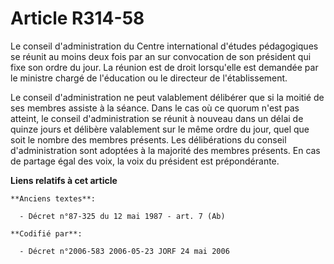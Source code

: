 # Article R314-58

Le conseil d'administration du Centre international d'études pédagogiques se réunit au moins deux fois par an sur convocation
de son président qui fixe son ordre du jour. La réunion est de droit lorsqu'elle est demandée par le ministre chargé de
l'éducation ou le directeur de l'établissement.

Le conseil d'administration ne peut valablement délibérer que si la moitié de ses membres assiste à la séance. Dans le cas où
ce quorum n'est pas atteint, le conseil d'administration se réunit à nouveau dans un délai de quinze jours et délibère
valablement sur le même ordre du jour, quel que soit le nombre des membres présents. Les délibérations du conseil
d'administration sont adoptées à la majorité des membres présents. En cas de partage égal des voix, la voix du président est
prépondérante.

**Liens relatifs à cet article**

	**Anciens textes**:

	  - Décret n°87-325 du 12 mai 1987 - art. 7 (Ab)

	**Codifié par**:

	  - Décret n°2006-583 2006-05-23 JORF 24 mai 2006

